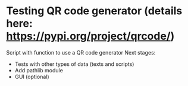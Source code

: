 # Testing QR code generator (details here: https://pypi.org/project/qrcode/)
Script with function to use a QR code generator
Next stages:
* Tests with other types of data (texts and scripts)
* Add pathlib module
* GUI (optional)
